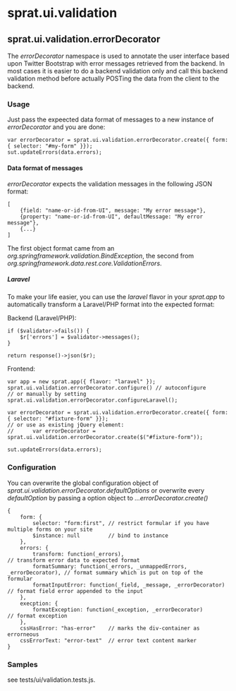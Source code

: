 # sprat.ui.validation

## sprat.ui.validation.errorDecorator
The *errorDecorator* namespace is used to annotate the user interface based upon Twitter Bootstrap with error messages retrieved from the backend. In most cases it is easier to do a backend validation only and call this backend validation method before actually POSTing the data from the client to the backend.

### Usage
Just pass the expeected data format of messages to a new instance of *errorDecorator* and you are done:

    var errorDecorator = sprat.ui.validation.errorDecorator.create({ form: { selector: "#my-form" }});
    sut.updateErrors(data.errors);

#### Data format of messages
*errorDecorator* expects the validation messages in the following JSON format:

	[
		{field: "name-or-id-from-UI", message: "My error message"},
		{property: "name-or-id-from-UI", defaultMessage: "My error message"},
		{...}
	]

The first object format came from an *org.springframework.validation.BindException*, the second from *org.springframework.data.rest.core.ValidationErrors*.

##### Laravel
To make your life easier, you can use the *laravel* flavor in your *sprat.app* to automatically transform a Laravel/PHP format into the expected format:

Backend (Laravel/PHP):

	if ($validator->fails()) {
    	$r['errors'] = $validator->messages();
    }

	return response()->json($r);

Frontend:

	var app = new sprat.app({ flavor: "laravel" });
	sprat.ui.validation.errorDecorator.configure() // autoconfigure
	// or manually by setting sprat.ui.validation.errorDecorator.configureLaravel();

	var errorDecorator = sprat.ui.validation.errorDecorator.create({ form: { selector: "#fixture-form" }});
	// or use as existing jQuery element: 
	// 		var errorDecorator = sprat.ui.validation.errorDecorator.create($("#fixture-form"));

    sut.updateErrors(data.errors);
	
### Configuration
You can overwrite the global configuration object of *sprat.ui.validation.errorDecorator.defaultOptions* or overwrite every *defaultOption* by passing a option object to *...errorDecorator.create()*

	{
		form: {
			selector: "form:first", // restrict formular if you have multiple forms on your site
			$instance: null			// bind to instance
		},
    	errors: {
            transform: function(_errors), 										// transform error data to expected format
			formatSummary: function(_errors, _unmappedErrors, _errorDecorator),	// format summary which is put on top of the formular
			formatInputError: function(_field, _message, _errorDecorator)		// format field error appended to the input
		},
		execption: {
			formatException: function(_exception, _errorDecorator) 				// format exception
		},
		cssHasError: "has-error" 	// marks the div-container as errorneous
		cssErrorText: "error-text" 	// error text content marker
	}

### Samples
see tests/ui/validation.tests.js.